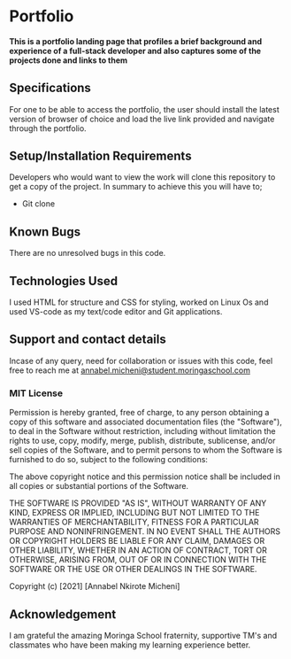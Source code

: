 # Portfolio
#### This is a portfolio landing page that profiles a brief background and experience of a full-stack developer and also captures some of the projects done and links to them

## Specifications
For one to be able to access the portfolio, the user should install the latest version of browser of choice and load the live link provided and navigate through the portfolio.
## Setup/Installation Requirements

Developers who would want to view the work will clone this repository to get a copy of the project. In summary to achieve this you will have to;

* Git clone


## Known Bugs
There are no unresolved bugs in this code.
## Technologies Used
I used HTML for structure and CSS for styling, worked on Linux Os and used VS-code as my text/code editor and Git applications.
## Support and contact details
Incase of any query, need for collaboration or issues with this code, feel free to reach me at annabel.micheni@student.moringaschool.com
### MIT License

Permission is hereby granted, free of charge, to any person obtaining a copy
of this software and associated documentation files (the "Software"), to deal
in the Software without restriction, including without limitation the rights
to use, copy, modify, merge, publish, distribute, sublicense, and/or sell
copies of the Software, and to permit persons to whom the Software is
furnished to do so, subject to the following conditions:

The above copyright notice and this permission notice shall be included in all
copies or substantial portions of the Software.

THE SOFTWARE IS PROVIDED "AS IS", WITHOUT WARRANTY OF ANY KIND, EXPRESS OR
IMPLIED, INCLUDING BUT NOT LIMITED TO THE WARRANTIES OF MERCHANTABILITY,
FITNESS FOR A PARTICULAR PURPOSE AND NONINFRINGEMENT. IN NO EVENT SHALL THE
AUTHORS OR COPYRIGHT HOLDERS BE LIABLE FOR ANY CLAIM, DAMAGES OR OTHER
LIABILITY, WHETHER IN AN ACTION OF CONTRACT, TORT OR OTHERWISE, ARISING FROM,
OUT OF OR IN CONNECTION WITH THE SOFTWARE OR THE USE OR OTHER DEALINGS IN THE
SOFTWARE.

Copyright (c) [2021] [Annabel Nkirote Micheni]
## Acknowledgement
I am grateful the amazing Moringa School fraternity, supportive TM's and classmates who have been making my learning experience better.
